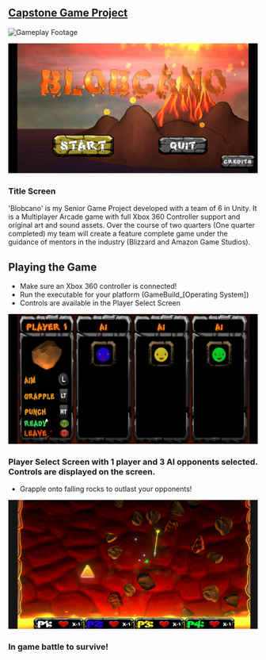 ## [Capstone Game Project](https://github.com/HungryAdi/Coursework/tree/master/CapstoneGameProject)

![Gameplay Footage](https://drive.google.com/file/d/1tcMzN_4WZH0PHwv9iWX5jG0w-wIaTd-Q/view?usp=sharing)

![Title Screen](Media/TitleScreen.png)
### Title Screen

'Blobcano' is my Senior Game Project developed with a team of 6 in Unity. It is a Multiplayer Arcade game with full Xbox 360 Controller support and original art and sound assets. Over the course of two quarters (One quarter completed) my team will create a feature complete game under the guidance of mentors in the industry (Blizzard and Amazon Game Studios).

## Playing the Game
* Make sure an Xbox 360 controller is connected!
* Run the executable for your platform (GameBuild_[Operating System])
* Controls are available in the Player Select Screen

![Player Select Screen](Media/CharacterSelect.png)
### Player Select Screen with 1 player and 3 AI opponents selected. Controls are displayed on the screen.

* Grapple onto falling rocks to outlast your opponents!

![In Game](Media/InGame.png)
### In game battle to survive!



